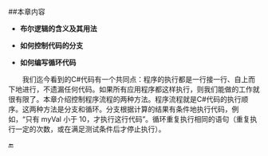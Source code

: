 ##本章内容


* **布尔逻辑的含义及其用法**

* **如何控制代码的分支**

* **如何编写循环代码**


&emsp;&emsp;我们迄今看到的C#代码有一个共同点：程序的执行都是一行接一行、自上而下地进行，不遗漏任何代码。如果所有应用程序都这样执行，则我们能做的工作就很有限了。本章介绍控制程序流程的两种方法。程序流程就是C#代码的执行顺序。这两种方法是分支和循环。分支根据计算的结果有条件地执行代码，例如，“只有 myVal 小于 10，才执行这行代码”。循环重复执行相同的语句（重复执行一定的次数，或在满足测试条件后才停止执行）。










🔚

